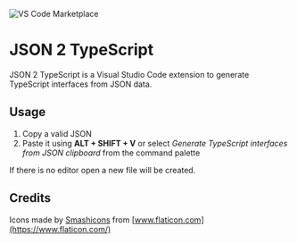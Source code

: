 ![VS Code Marketplace](https://github.com/michelefenu/json2typescript-vscode/workflows/Tests/badge.svg)

# JSON 2 TypeScript

JSON 2 TypeScript is a Visual Studio Code extension to generate TypeScript interfaces from JSON data.

## Usage
1. Copy a valid JSON
2. Paste it using **ALT + SHIFT + V** or select *Generate TypeScript interfaces from JSON clipboard* from the command palette

If there is no editor open a new file will be created.

## Credits

Icons made by [Smashicons](https://www.flaticon.com/authors/smashicons) from [www.flaticon.com](https://www.flaticon.com/)